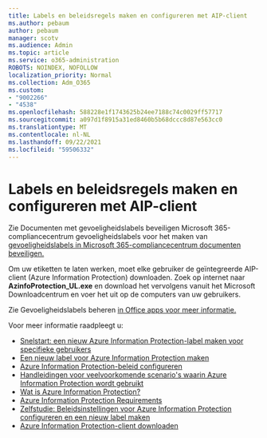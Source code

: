 ```yaml
---
title: Labels en beleidsregels maken en configureren met AIP-client
ms.author: pebaum
author: pebaum
manager: scotv
ms.audience: Admin
ms.topic: article
ms.service: o365-administration
ROBOTS: NOINDEX, NOFOLLOW
localization_priority: Normal
ms.collection: Adm_O365
ms.custom:
- "9002266"
- "4538"
ms.openlocfilehash: 588228e1f1743625b24ee7188c74c0029ff57717
ms.sourcegitcommit: a097d1f8915a31ed8460b5b68dccc8d87e563cc0
ms.translationtype: MT
ms.contentlocale: nl-NL
ms.lasthandoff: 09/22/2021
ms.locfileid: "59506332"
---
```

# <a name="creating-and-configuring-labels-and-policies-with-aip-client"></a>Labels en beleidsregels maken en configureren met AIP-client

Zie Documenten met gevoeligheidslabels beveiligen Microsoft 365-compliancecentrum gevoeligheidslabels voor het maken van [gevoeligheidslabels in Microsoft 365-compliancecentrum documenten beveiligen.](https://docs.microsoft.com/microsoft-365/business-video/create-sensitivity-labels)

Om uw etiketten te laten werken, moet elke gebruiker de geïntegreerde AIP-client (Azure Information Protection) downloaden. Zoek op internet naar **AzinfoProtection_UL.exe** en download het vervolgens vanuit het Microsoft Downloadcentrum en voer het uit op de computers van uw gebruikers.

Zie Gevoeligheidslabels beheren [in Office apps voor meer informatie.](https://docs.microsoft.com/microsoft-365/compliance/sensitivity-labels-office-apps)

Voor meer informatie raadpleegt u: 

- [Snelstart: een nieuw Azure Information Protection-label maken voor specifieke gebruikers](https://docs.microsoft.com/azure/information-protection/quickstart-label-specificusers)
- [Een nieuw label voor Azure Information Protection maken](https://docs.microsoft.com/azure/information-protection/configure-policy-new-label)
- [Azure Information Protection-beleid configureren](https://docs.microsoft.com/azure/information-protection/configure-policy)
- [Handleidingen voor veelvoorkomende scenario's waarin Azure Information Protection wordt gebruikt](https://docs.microsoft.com/azure/information-protection/how-to-guides)
- [Wat is Azure Information Protection?](https://docs.microsoft.com/azure/information-protection/what-is-information-protection)
- [Azure Information Protection Requirements](https://docs.microsoft.com/azure/information-protection/requirements)
- [Zelfstudie: Beleidsinstellingen voor Azure Information Protection configureren en een nieuw label maken](https://docs.microsoft.com/azure/information-protection/infoprotect-quick-start-tutorial)
- [Azure Information Protection-client downloaden](https://www.microsoft.com/download/details.aspx?id=53018)
